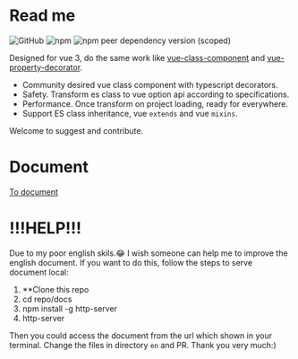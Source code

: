 # Read me

![GitHub](https://img.shields.io/github/license/facing-dev/vue-facing-decorator) ![npm](https://img.shields.io/npm/v/vue-facing-decorator) ![npm peer dependency version (scoped)](https://img.shields.io/npm/dependency-version/vue-facing-decorator/peer/vue)

Designed for vue 3, do the same work like [vue-class-component](https://github.com/vuejs/vue-class-component) and [vue-property-decorator](https://github.com/kaorun343/vue-property-decorator).

* Community desired vue class component with typescript decorators.
* Safety. Transform es class to vue option api according to specifications.
* Performance. Once transform on project loading, ready for everywhere.
* Support ES class inheritance, vue `extends` and vue `mixins`.


Welcome to suggest and contribute.

# Document

[To document](https://facing-dev.github.io/vue-facing-decorator/#/)

# !!!HELP!!!

Due to my poor english skils.😂 I wish someone can help me to improve the english document. If you want to do this, follow the steps to serve document local:

1. **Clone this repo
3. cd repo/docs
4. npm install -g http-server
5. http-server

Then you could access the document from the url which shown in your terminal. Change the files in directory `en` and PR. Thank you very much:)